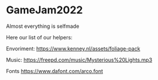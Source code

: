 # GameJam2022

Almost everything is selfmade

Here our list of our helpers:

Envoriment:
​https://www.kenney.nl/assets/foliage-pack

Music:
https://freepd.com/music/Mysterious%20Lights.mp3

Fonts
​https://www.dafont.com/arco.font


